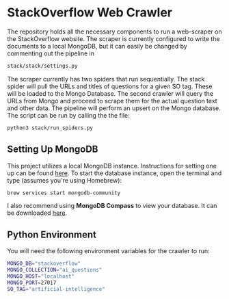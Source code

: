 # StackOverflow Web Crawler  
The repository holds all the necessary components to run a web-scraper on the StackOverflow website. The scraper is currently configured to write the documents to a local MongoDB, but it can easily be changed by commenting out the pipeline in  
```bash
stack/stack/settings.py
```  
The scraper currently has two spiders that run sequentially. The stack spider will pull the URLs and titles of questions for a given SO tag. These will be loaded to the Mongo Database. The second crawler will query the URLs from Mongo and proceed to scrape them for the actual question text and other data. The pipeline will perform an upsert on the Mongo database. The script can be run by calling the the file:  
```bash
python3 stack/run_spiders.py
```  
## Setting Up MongoDB  
This project utilizes a local MongoDB instance. Instructions for setting one up can be found [here](https://docs.mongodb.com/manual/tutorial/install-mongodb-on-os-x/). To start the database instance, open the terminal and type (assumes you're using Homebrew):  
```bash
brew services start mongodb-community
```  
I also recommend using **MongoDB Compass** to view your database. It can be downloaded [here](https://www.mongodb.com/products/compass).  
## Python Environment  
You will need the following environment variables for the crawler to run:  
```bash
MONGO_DB="stackoverflow"
MONGO_COLLECTION="ai_questions"
MONGO_HOST="localhost"
MONGO_PORT=27017
SO_TAG="artificial-intelligence"
```
